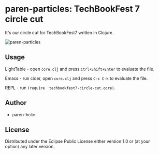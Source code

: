 # paren-particles: TechBookFest 7 circle cut

It's our circle cut for TechBookFest7 written in Clojure.

![paren-particles](paren-particles.gif)

## Usage

LightTable - open `core.clj` and press `Ctrl+Shift+Enter` to evaluate the file.

Emacs - run cider, open `core.clj` and press `C-c C-k` to evaluate the file.

REPL - run `(require 'techbookfest7-circle-cut.core)`.

## Author

- paren-holic

## License

Distributed under the Eclipse Public License either version 1.0 or (at
your option) any later version.
